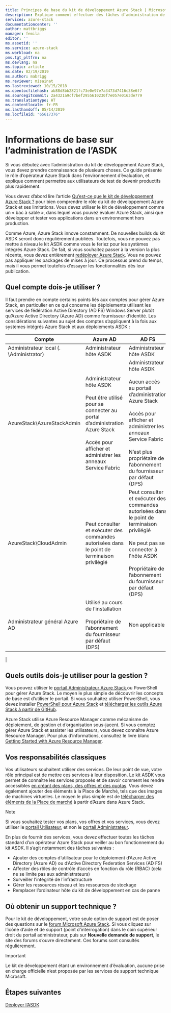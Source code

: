 ```yaml
---
title: Principes de base du kit de développement Azure Stack | Microsoft Docs
description: Explique comment effectuer des tâches d’administration de base pour le Kit de développement Azure Stack (ASDK).
services: azure-stack
documentationcenter: ''
author: mattbriggs
manager: femila
editor: ''
ms.assetid: ''
ms.service: azure-stack
ms.workload: na
pms.tgt_pltfrm: na
ms.devlang: na
ms.topic: article
ms.date: 02/19/2019
ms.author: mabrigg
ms.reviewer: misainat
ms.lastreviewed: 10/15/2018
ms.openlocfilehash: ab88d8bb2821fc73e0e97e7a3473d7416c38e6f7
ms.sourcegitcommit: 2a4321a9cf7bef2955610230f7e057e0163de779
ms.translationtype: HT
ms.contentlocale: fr-FR
ms.lasthandoff: 05/14/2019
ms.locfileid: "65617376"
---
```

# <a name="asdk-administration-basics"></a>Informations de base sur l’administration de l’ASDK 
Si vous débutez avec l’administration du kit de développement Azure Stack, vous devez prendre connaissance de plusieurs choses. Ce guide présente le rôle d’opérateur Azure Stack dans l’environnement d’évaluation, et explique comment permettre aux utilisateurs de test de devenir productifs plus rapidement.

Vous devez d’abord lire l’article [Qu’est-ce que le kit de développement Azure Stack ?](asdk-what-is.md) pour bien comprendre le rôle du kit de développement Azure Stack et ses limitations. Vous devez utiliser le kit de développement comme un « bac à sable », dans lequel vous pouvez évaluer Azure Stack, ainsi que développer et tester vos applications dans un environnement hors production. 

Comme Azure, Azure Stack innove constamment. De nouvelles builds du kit ASDK seront donc régulièrement publiées. Toutefois, vous ne pouvez pas mettre à niveau le kit ASDK comme vous le feriez pour les systèmes intégrés Azure Stack. De fait, si vous souhaitez passer à la version la plus récente, vous devez entièrement [redéployer Azure Stack](asdk-redeploy.md). Vous ne pouvez pas appliquer les packages de mises à jour. Ce processus prend du temps, mais il vous permet toutefois d’essayer les fonctionnalités dès leur publication. 

## <a name="what-account-should-i-use"></a>Quel compte dois-je utiliser ?
Il faut prendre en compte certains points liés aux comptes pour gérer Azure Stack, en particulier en ce qui concerne les déploiements utilisant les services de fédération Active Directory (AD FS) Windows Server plutôt qu’Azure Active Directory (Azure AD) comme fournisseur d’identité. Les considérations suivantes au sujet des comptes s’appliquent à la fois aux systèmes intégrés Azure Stack et aux déploiements ASDK :

|Compte|Azure AD|AD FS|
|-----|-----|-----|
|Administrateur local (. \Administrator)|Administrateur hôte ASDK|Administrateur hôte ASDK|
|AzureStack\AzureStackAdmin|Administrateur hôte ASDK<br><br>Peut être utilisé pour se connecter au portal d’administration Azure Stack<br><br>Accès pour afficher et administrer les anneaux Service Fabric|Administrateur hôte ASDK<br><br>Aucun accès au portail d’administration Azure Stack<br><br>Accès pour afficher et administrer les anneaux Service Fabric<br><br>N’est plus propriétaire de l’abonnement du fournisseur par défaut (DPS)|
|AzureStack\CloudAdmin|Peut consulter et exécuter des commandes autorisées dans le point de terminaison privilégié|Peut consulter et exécuter des commandes autorisées dans le point de terminaison privilégié<br><br>Ne peut pas se connecter à l'hôte ASDK<br><br>Propriétaire de l’abonnement du fournisseur par défaut (DPS)|
|Administrateur général Azure AD|Utilisé au cours de l’installation<br><br>Propriétaire de l’abonnement du fournisseur par défaut (DPS)|Non applicable|
|

## <a name="what-tools-do-i-use-to-manage"></a>Quels outils dois-je utiliser pour la gestion ?
Vous pouvez utiliser le [portail Administrateur Azure Stack ](https://adminportal.local.azurestack.external) ou PowerShell pour gérer Azure Stack. Le moyen le plus simple de découvrir les concepts de base est d’utiliser le portail. Si vous souhaitez utiliser PowerShell, vous devez installer [PowerShell pour Azure Stack](asdk-post-deploy.md#install-azure-stack-powershell) et [télécharger les outils Azure Stack à partir de GitHub](asdk-post-deploy.md#download-the-azure-stack-tools).

Azure Stack utilise Azure Resource Manager comme mécanisme de déploiement, de gestion et d’organisation sous-jacent. Si vous comptez gérer Azure Stack et assister les utilisateurs, vous devez connaître Azure Resource Manager. Pour plus d’informations, consultez le livre blanc [Getting Started with Azure Resource Manager](https://download.microsoft.com/download/E/A/4/EA4017B5-F2ED-449A-897E-BD92E42479CE/Getting_Started_With_Azure_Resource_Manager_white_paper_EN_US.pdf).

## <a name="your-typical-responsibilities"></a>Vos responsabilités classiques
Vos utilisateurs souhaitent utiliser des services. De leur point de vue, votre rôle principal est de mettre ces services à leur disposition. Le kit ASDK vous permet de connaître les services proposés et de savoir comment les rendre accessibles [en créant des plans, des offres et des quotas](../operator/azure-stack-tutorial-tenant-vm.md). Vous devez également ajouter des éléments à la Place de Marché, tels que des images de machines virtuelles. Le moyen le plus simple est de [télécharger des éléments de la Place de marché](../operator/azure-stack-create-and-publish-marketplace-item.md) à partir d’Azure dans Azure Stack.

> [!NOTE]
> Si vous souhaitez tester vos plans, vos offres et vos services, vous devez utiliser le [portail Utilisateur](https://portal.local.azurestack.external), et non le [portail Administrateur](https://adminportal.local.azurestack.external).

En plus de fournir des services, vous devez effectuer toutes les tâches standard d’un opérateur Azure Stack pour veiller au bon fonctionnement du kit ASDK. Il s’agit notamment des tâches suivantes :
- Ajouter des comptes d’utilisateur pour le déploiement d’Azure Active Directory (Azure AD) ou d’Active Directory Federation Services (AD FS)
- Affecter des rôles de contrôle d’accès en fonction du rôle (RBAC) (cela ne se limite pas aux administrateurs)
- Surveiller l’intégrité de l’infrastructure
- Gérer les ressources réseau et les ressources de stockage
- Remplacer l’ordinateur hôte du kit de développement en cas de panne 

## <a name="where-to-get-support"></a>Où obtenir un support technique ?
Pour le kit de développement, votre seule option de support est de poser des questions sur le [forum Microsoft Azure Stack](https://social.msdn.microsoft.com/Forums/azure/home?forum=azurestack). Si vous cliquez sur l’icône d’aide et de support (point d’interrogation) dans le coin supérieur droit du portail administrateur, puis sur **Nouvelle demande de support**, le site des forums s’ouvre directement. Ces forums sont consultés régulièrement. 

> [!IMPORTANT]
> Le kit de développement étant un environnement d’évaluation, aucune prise en charge officielle n’est proposée par les services de support technique Microsoft.

## <a name="next-steps"></a>Étapes suivantes
[Déployer l’ASDK](asdk-install.md)

